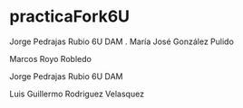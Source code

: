 # practicaFork6U

Jorge Pedrajas Rubio 6U DAM
. María José González Pulido 



Marcos Royo Robledo

Jorge Pedrajas Rubio 6U DAM


Luis Guillermo Rodriguez Velasquez
